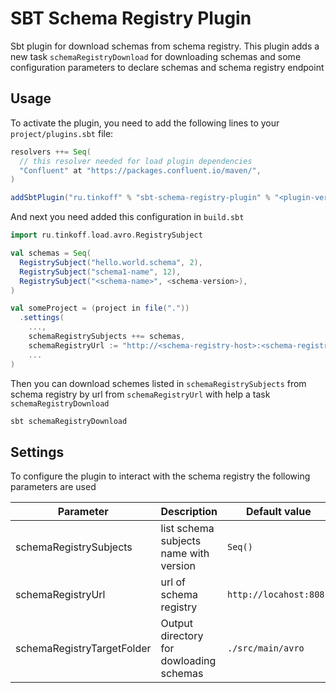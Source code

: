 # SBT Schema Registry Plugin

Sbt plugin for download schemas from schema registry. This plugin adds a new task `schemaRegistryDownload` for 
downloading schemas and some configuration parameters to declare schemas and schema registry endpoint

## Usage

To activate the plugin, you need to add the following lines to your `project/plugins.sbt` file:
```sbt
resolvers ++= Seq(
  // this resolver needed for load plugin dependencies
  "Confluent" at "https://packages.confluent.io/maven/",
)

addSbtPlugin("ru.tinkoff" % "sbt-schema-registry-plugin" % "<plugin-version>")
```
And next you need added this configuration in `build.sbt`
```sbt
import ru.tinkoff.load.avro.RegistrySubject

val schemas = Seq(
  RegistrySubject("hello.world.schema", 2),
  RegistrySubject("schema1-name", 12), 
  RegistrySubject("<schema-name>", <schema-version>),
)

val someProject = (project in file("."))
  .settings(
    ...,
    schemaRegistrySubjects ++= schemas,
    schemaRegistryUrl := "http://<schema-registry-host>:<schema-registry-port>", 
    ...
)
```
Then you can download schemes listed in `schemaRegistrySubjects` from schema registry by url from `schemaRegistryUrl`
with help a task `schemaRegistryDownload`

```bash
sbt schemaRegistryDownload
```

## Settings

To configure the plugin to interact with the schema registry the following parameters are used

| Parameter                  | Description                             | Default value          |
|----------------------------|-----------------------------------------|------------------------|
| schemaRegistrySubjects     | list schema subjects name with version  | `Seq()`                |
| schemaRegistryUrl          | url of schema registry                  | `http://locahost:8081` |
| schemaRegistryTargetFolder | Output directory for dowloading schemas | `./src/main/avro`      |